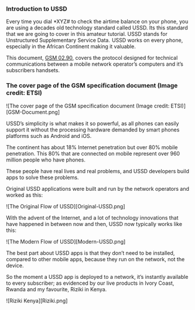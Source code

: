 ### Introduction to USSD

Every time you dial *XYZ# to check the airtime balance on your phone,
you are using a decades old technology standard called USSD. Its this standard
that we are going to cover in this amateur tutorial.
USSD stands for Unstructured Supplementary Service Data.  USSD works on every phone, especially
in the African Continent making it valuable.

This document, [GSM 02.90](http://www.etsi.org/deliver/etsi_gts/02/0290/05.01.00_60/gsmts_0290v050100p.pdf), covers the
 protocol designed for technical communications between a mobile network operator’s computers and it’s subscribers handsets.

 ### The cover page of the GSM specification document (Image credit: ETSI)

 ![The cover page of the GSM specification document (Image credit: ETSI)][GSM-Document.png]


 USSD’s simplicity is what makes it so powerful, as all phones can easily support it without the
 processing hardware demanded by smart phones platforms such as Android and iOS.

 The continent has about 18% Internet penetration but over 80% mobile penetration.
 This 80% that are connected on mobile represent over 960 million people who have phones.

These people have real lives and real problems, and USSD developers build apps to solve these problems.

Original USSD applications were built and run by the network operators and worked as this:

 ![The Original Flow of USSD][Original-USSD.png]

 With the advent of the Internet, and a lot of technology innovations that have happened in between
 now and then, USSD now typically works like this:

 ![The Modern Flow of USSD][Modern-USSD.png]

 The best part about USSD apps is that they don’t need to be installed, compared to other mobile apps,
 because they run on the network, not the device.

So the moment a USSD app is deployed to a network, it’s instantly available to every subscriber; as evidenced by
our live products in Ivory Coast, Rwanda and my favourite, Riziki in Kenya.

 ![Riziki Kenya][Riziki.png]
